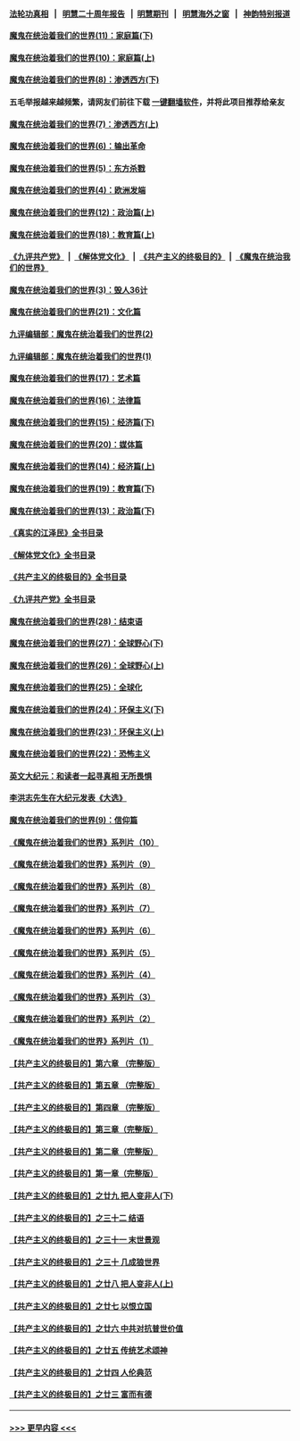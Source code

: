 #### [法轮功真相](https://github.com/gfw-breaker/truth/blob/master/README.md?t=0) &nbsp;&nbsp;|&nbsp;&nbsp; [明慧二十周年报告](https://github.com/gfw-breaker/mh-reports/blob/master/README.md?t=0) &nbsp;&nbsp;|&nbsp;&nbsp;[明慧期刊](https://github.com/gfw-breaker/mh-qikan) &nbsp;&nbsp;|&nbsp;&nbsp; [明慧海外之窗](https://github.com/gfw-breaker/mh-news/blob/master/README.md?t=0) &nbsp;&nbsp;|&nbsp;&nbsp; [神韵特别报道](https://github.com/gfw-breaker/mh-news/blob/master/shenyun.md?t=0)
#### [魔鬼在统治着我们的世界(11)：家庭篇(下)](../pages/nsc422/n10440961.md?t=11301101) 
#### [魔鬼在统治着我们的世界(10)：家庭篇(上)](../pages/nsc422/n10435448.md?t=11301101) 
#### [魔鬼在统治着我们的世界(8)：渗透西方(下)](../pages/nsc422/n10429603.md?t=11301101) 
#### 五毛举报越来越频繁，请网友们前往下载 [一键翻墙软件](https://github.com/gfw-breaker/ssr-accounts)，并将此项目推荐给亲友
#### [魔鬼在统治着我们的世界(7)：渗透西方(上)](../pages/nsc422/n10426013.md?t=11301101) 
#### [魔鬼在统治着我们的世界(6)：输出革命](../pages/nsc422/n10421536.md?t=11301101) 
#### [魔鬼在统治着我们的世界(5)：东方杀戮](../pages/nsc422/n10417707.md?t=11301101) 
#### [魔鬼在统治着我们的世界(4)：欧洲发端](../pages/nsc422/n10414890.md?t=11301101) 
#### [魔鬼在统治着我们的世界(12)：政治篇(上)](../pages/nsc422/n10444576.md?t=11301101) 
#### [魔鬼在统治着我们的世界(18)：教育篇(上)](../pages/nsc422/n10526970.md?t=11301101) 
#### [《九评共产党》](https://github.com/begood0513/9ping.md/blob/master/README.md) &nbsp;|&nbsp; [《解体党文化》](../../../../jtdwh.md/blob/master/README.md)  &nbsp;|&nbsp; [《共产主义的终极目的》](../../../../gczydzjmd.md/blob/master/README.md) &nbsp;|&nbsp; [《魔鬼在统治我们的世界》](../../../../mgztzwmdsj.md/blob/master/README.md) 
#### [魔鬼在统治着我们的世界(3)：毁人36计](../pages/nsc422/n10411583.md?t=11301101) 
#### [魔鬼在统治着我们的世界(21)：文化篇](../pages/nsc422/n10597706.md?t=11301101) 
#### [九评编辑部：魔鬼在统治着我们的世界(2)](../pages/nsc422/n10410036.md?t=11301101) 
#### [九评编辑部：魔鬼在统治着我们的世界(1)](../pages/nsc422/n10406825.md?t=11301101) 
#### [魔鬼在统治着我们的世界(17)：艺术篇](../pages/nsc422/n10499093.md?t=11301101) 
#### [魔鬼在统治着我们的世界(16)：法律篇](../pages/nsc422/n10485969.md?t=11301101) 
#### [魔鬼在统治着我们的世界(15)：经济篇(下)](../pages/nsc422/n10469975.md?t=11301101) 
#### [魔鬼在统治着我们的世界(20)：媒体篇](../pages/nsc422/n10586579.md?t=11301101) 
#### [魔鬼在统治着我们的世界(14)：经济篇(上)](../pages/nsc422/n10457370.md?t=11301101) 
#### [魔鬼在统治着我们的世界(19)：教育篇(下)](../pages/nsc422/n10564808.md?t=11301101) 
#### [魔鬼在统治着我们的世界(13)：政治篇(下)](../pages/nsc422/n10448270.md?t=11301101) 
#### [《真实的江泽民》全书目录](../pages/nsc422/n13721399.md?t=11301101) 
#### [《解体党文化》全书目录](../pages/nsc422/n13721157.md?t=11301101) 
#### [《共产主义的终极目的》全书目录](../pages/nsc422/n13721048.md?t=11301101) 
#### [《九评共产党》全书目录](../pages/nsc422/n13708085.md?t=11301101) 
#### [魔鬼在统治着我们的世界(28)：结束语](../pages/nsc422/n10936246.md?t=11301101) 
#### [魔鬼在统治着我们的世界(27)：全球野心(下)](../pages/nsc422/n10928319.md?t=11301101) 
#### [魔鬼在统治着我们的世界(26)：全球野心(上)](../pages/nsc422/n10900318.md?t=11301101) 
#### [魔鬼在统治着我们的世界(25)：全球化](../pages/nsc422/n10788205.md?t=11301101) 
#### [魔鬼在统治着我们的世界(24)：环保主义(下)](../pages/nsc422/n10695307.md?t=11301101) 
#### [魔鬼在统治着我们的世界(23)：环保主义(上)](../pages/nsc422/n10688613.md?t=11301101) 
#### [魔鬼在统治着我们的世界(22)：恐怖主义](../pages/nsc422/n10614727.md?t=11301101) 
#### [英文大纪元：和读者一起寻真相 无所畏惧](../pages/nsc422/n12542027.md?t=11301101) 
#### [李洪志先生在大纪元发表《大选》](../pages/nsc422/n12534746.md?t=11301101) 
#### [魔鬼在统治着我们的世界(9)：信仰篇](../pages/nsc422/n10432159.md?t=11301101) 
#### [《魔鬼在统治着我们的世界》系列片（10）](../pages/nsc422/n12292670.md?t=11301101) 
#### [《魔鬼在统治着我们的世界》系列片（9）](../pages/nsc422/n12290859.md?t=11301101) 
#### [《魔鬼在统治着我们的世界》系列片（8）](../pages/nsc422/n12287445.md?t=11301101) 
#### [《魔鬼在统治着我们的世界》系列片（7）](../pages/nsc422/n12283425.md?t=11301101) 
#### [《魔鬼在统治着我们的世界》系列片（6）](../pages/nsc422/n12282314.md?t=11301101) 
#### [《魔鬼在统治着我们的世界》系列片（5）](../pages/nsc422/n12281419.md?t=11301101) 
#### [《魔鬼在统治着我们的世界》系列片（4）](../pages/nsc422/n12274024.md?t=11301101) 
#### [《魔鬼在统治着我们的世界》系列片（3）](../pages/nsc422/n12271322.md?t=11301101) 
#### [《魔鬼在统治着我们的世界》系列片（2）](../pages/nsc422/n12269049.md?t=11301101) 
#### [《魔鬼在统治着我们的世界》系列片（1）](../pages/nsc422/n12267575.md?t=11301101) 
#### [【共产主义的终极目的】第六章 （完整版）](../pages/nsc422/n11428913.md?t=11301101) 
#### [【共产主义的终极目的】第五章 （完整版）](../pages/nsc422/n11428912.md?t=11301101) 
#### [【共产主义的终极目的】第四章 （完整版）](../pages/nsc422/n11428907.md?t=11301101) 
#### [【共产主义的终极目的】第三章（完整版）](../pages/nsc422/n11428848.md?t=11301101) 
#### [【共产主义的终极目的】第二章（完整版）](../pages/nsc422/n11428831.md?t=11301101) 
#### [【共产主义的终极目的】第一章（完整版）](../pages/nsc422/n11417651.md?t=11301101) 
#### [【共产主义的终极目的】之廿九 把人变非人(下)](../pages/nsc422/n11344140.md?t=11301101) 
#### [【共产主义的终极目的】之三十二 结语](../pages/nsc422/n11360535.md?t=11301101) 
#### [【共产主义的终极目的】之三十一 末世景观](../pages/nsc422/n11351129.md?t=11301101) 
#### [【共产主义的终极目的】之三十 几成狼世界](../pages/nsc422/n11348280.md?t=11301101) 
#### [【共产主义的终极目的】之廿八 把人变非人(上)](../pages/nsc422/n11340492.md?t=11301101) 
#### [【共产主义的终极目的】之廿七 以恨立国](../pages/nsc422/n11336944.md?t=11301101) 
#### [【共产主义的终极目的】之廿六 中共对抗普世价值](../pages/nsc422/n11324785.md?t=11301101) 
#### [【共产主义的终极目的】之廿五 传统艺术颂神](../pages/nsc422/n11296396.md?t=11301101) 
#### [【共产主义的终极目的】之廿四 人伦典范](../pages/nsc422/n11296397.md?t=11301101) 
#### [【共产主义的终极目的】之廿三 富而有德](../pages/nsc422/n11283598.md?t=11301101) 

----
#### [ >>> 更早内容 <<< ](../indexes/nsc422-earlier.md)
